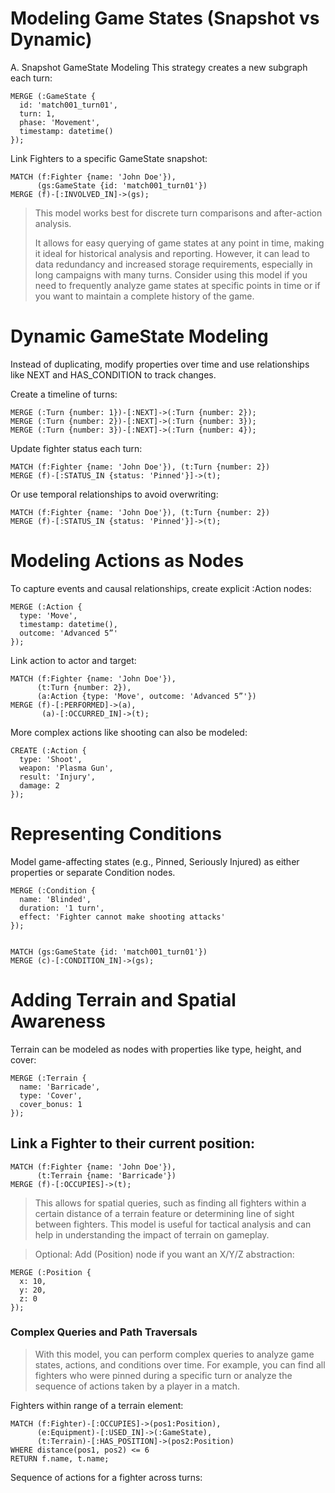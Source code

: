 # Modeling Game States (Snapshot vs Dynamic)
A. Snapshot GameState Modeling
This strategy creates a new subgraph each turn:
```cypher
MERGE (:GameState {
  id: 'match001_turn01',
  turn: 1,
  phase: 'Movement',
  timestamp: datetime()
});
```

Link Fighters to a specific GameState snapshot:
```cypher
MATCH (f:Fighter {name: 'John Doe'}),
      (gs:GameState {id: 'match001_turn01'})
MERGE (f)-[:INVOLVED_IN]->(gs);
```
> This model works best for discrete turn comparisons and after-action analysis.
>
> It allows for easy querying of game states at any point in time, making it ideal for historical analysis and reporting.
> However, it can lead to data redundancy and increased storage requirements, especially in long campaigns with many turns.
> Consider using this model if you need to frequently analyze game states at specific points in time or if you want to maintain a complete history of the game.

# Dynamic GameState Modeling
Instead of duplicating, modify properties over time and use relationships like NEXT and HAS_CONDITION to track changes.

Create a timeline of turns:
```cypher
MERGE (:Turn {number: 1})-[:NEXT]->(:Turn {number: 2});
MERGE (:Turn {number: 2})-[:NEXT]->(:Turn {number: 3});
MERGE (:Turn {number: 3})-[:NEXT]->(:Turn {number: 4});
```

Update fighter status each turn:
```cypher
MATCH (f:Fighter {name: 'John Doe'}), (t:Turn {number: 2})
MERGE (f)-[:STATUS_IN {status: 'Pinned'}]->(t);
```

Or use temporal relationships to avoid overwriting:
```cypher
MATCH (f:Fighter {name: 'John Doe'}), (t:Turn {number: 2})
MERGE (f)-[:STATUS_IN {status: 'Pinned'}]->(t);
```


# Modeling Actions as Nodes
To capture events and causal relationships, create explicit :Action nodes:
```cypher
MERGE (:Action {
  type: 'Move',
  timestamp: datetime(),
  outcome: 'Advanced 5”'
});
```

Link action to actor and target:
```cypher
MATCH (f:Fighter {name: 'John Doe'}),
      (t:Turn {number: 2}),
      (a:Action {type: 'Move', outcome: 'Advanced 5”'})
MERGE (f)-[:PERFORMED]->(a),
       (a)-[:OCCURRED_IN]->(t);
```

More complex actions like shooting
can also be modeled:
```cypher
CREATE (:Action {
  type: 'Shoot',
  weapon: 'Plasma Gun',
  result: 'Injury',
  damage: 2
});
```

# Representing Conditions
Model game-affecting states (e.g., Pinned, Seriously Injured) as either properties or separate Condition nodes.
```cypher
MERGE (:Condition {
  name: 'Blinded',
  duration: '1 turn',
  effect: 'Fighter cannot make shooting attacks'
});
    
```

```cypher
MATCH (gs:GameState {id: 'match001_turn01'})
MERGE (c)-[:CONDITION_IN]->(gs);
```

# Adding Terrain and Spatial Awareness
Terrain can be modeled as nodes with properties like type, height, and cover:
```cypher
MERGE (:Terrain {
  name: 'Barricade',
  type: 'Cover',
  cover_bonus: 1
});
```

## Link a Fighter to their current position:
```cypher
MATCH (f:Fighter {name: 'John Doe'}),
      (t:Terrain {name: 'Barricade'})
MERGE (f)-[:OCCUPIES]->(t);
```

> This allows for spatial queries, such as finding all fighters within a certain distance of a terrain feature or determining line of sight between fighters.
> This model is useful for tactical analysis and can help in understanding the impact of terrain on gameplay.

> Optional: Add (Position) node if you want an X/Y/Z abstraction:
```cypher
MERGE (:Position {
  x: 10,
  y: 20,
  z: 0
});
```

### Complex Queries and Path Traversals
> With this model, you can perform complex queries to analyze game states, actions, and conditions over time. For example, you can find all fighters who were pinned during a specific turn or analyze the sequence of actions taken by a player in a match.

Fighters within range of a terrain element:
```cypher
MATCH (f:Fighter)-[:OCCUPIES]->(pos1:Position),
      (e:Equipment)-[:USED_IN]->(:GameState),
      (t:Terrain)-[:HAS_POSITION]->(pos2:Position)
WHERE distance(pos1, pos2) <= 6
RETURN f.name, t.name;

```


Sequence of actions for a fighter across turns:
```cypher

